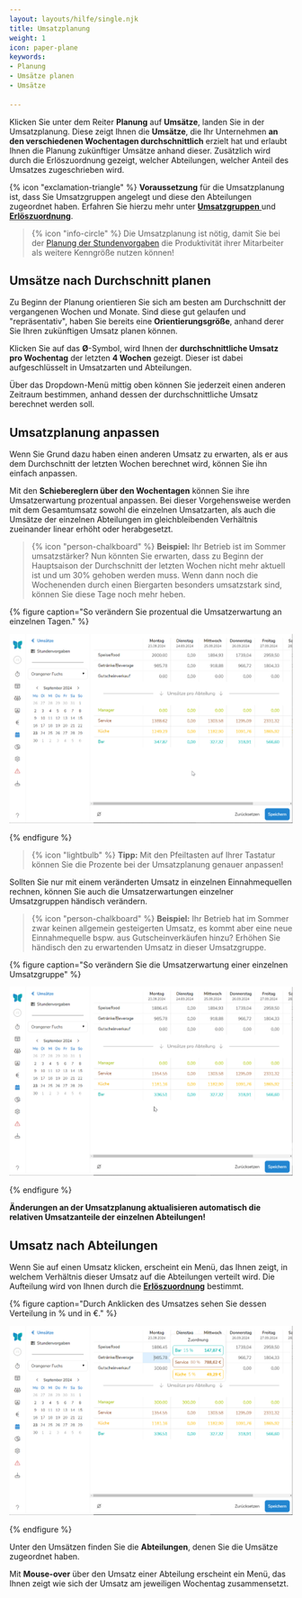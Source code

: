 ```yaml
---
layout: layouts/hilfe/single.njk
title: Umsatzplanung
weight: 1
icon: paper-plane
keywords:
- Planung
- Umsätze planen
- Umsätze

---
```


Klicken Sie unter dem Reiter **Planung** auf **Umsätze**, landen Sie in der Umsatzplanung. Diese zeigt Ihnen die **Umsätze**, die Ihr Unternehmen **an den verschiedenen Wochentagen durchschnittlich** erzielt hat und erlaubt Ihnen die Planung zukünftiger Umsätze anhand dieser. Zusätzlich wird durch die Erlöszuordnung gezeigt, welcher Abteilungen, welcher Anteil des Umsatzes zugeschrieben wird. 

{% icon "exclamation-triangle" %} **Voraussetzung** für die Umsatzplanung ist, dass Sie Umsatzgruppen angelegt und diese den Abteilungen zugeordnet haben. Erfahren Sie hierzu mehr unter [**Umsatzgruppen** ](/hilfe/handbuch/umsaetze/umsatzgruppen/)und [**Erlöszuordnung**](/hilfe/handbuch/umsaetze/erloeszuordnung/).

> {% icon "info-circle" %} Die Umsatzplanung ist nötig, damit Sie bei der [Planung der Stundenvorgaben](/hilfe/handbuch/planung/stundenvorgaben/) die Produktivität ihrer Mitarbeiter als weitere Kenngröße nutzen können!

## Umsätze nach Durchschnitt planen

Zu Beginn der Planung orientieren Sie sich am besten am Durchschnitt der vergangenen Wochen und Monate. Sind diese gut gelaufen und "repräsentativ", haben Sie bereits eine **Orientierungsgröße**, anhand derer Sie Ihren zukünftigen Umsatz planen können.

Klicken Sie auf das **Ø**-Symbol, wird Ihnen der **durchschnittliche Umsatz pro Wochentag** der letzten **4 Wochen** gezeigt. Dieser ist dabei aufgeschlüsselt in Umsatzarten und Abteilungen. 

Über das Dropdown-Menü mittig oben können Sie jederzeit einen anderen Zeitraum bestimmen, anhand dessen der durchschnittliche Umsatz berechnet werden soll. 


## Umsatzplanung anpassen

Wenn Sie Grund dazu haben einen anderen Umsatz zu erwarten, als er aus dem Durchschnitt der letzten Wochen berechnet wird, können Sie ihn einfach anpassen.

Mit den **Schiebereglern über den Wochentagen** können Sie ihre Umsatzerwartung prozentual anpassen. Bei dieser Vorgehensweise werden mit dem Gesamtumsatz sowohl die einzelnen Umsatzarten, als auch die Umsätze der einzelnen Abteilungen im gleichbleibenden Verhältnis zueinander linear erhöht oder herabgesetzt.

> {% icon "person-chalkboard" %} **Beispiel:** Ihr Betrieb ist im Sommer umsatzstärker? Nun könnten Sie erwarten, dass zu Beginn der Hauptsaison der Durchschnitt der letzten Wochen nicht mehr aktuell ist und um 30% gehoben werden muss. Wenn dann noch die Wochenenden durch einen Biergarten besonders umsatzstark sind, können Sie diese Tage noch mehr heben.


{% figure caption="So verändern Sie prozentual die Umsatzerwartung an einzelnen Tagen." %}

<img src="umsatzplanung_prozentual.gif"/>

{% endfigure %}

> {% icon "lightbulb" %} **Tipp:** Mit den Pfeiltasten auf Ihrer Tastatur können Sie die Prozente bei der Umsatzplanung genauer anpassen!

Sollten Sie nur mit einem veränderten Umsatz in einzelnen Einnahmequellen rechnen, können Sie auch die Umsatzerwartungen einzelner Umsatzgruppen händisch verändern. 

> {% icon "person-chalkboard" %} **Beispiel:** Ihr Betrieb hat im Sommer zwar keinen allgemein gesteigerten Umsatz, es kommt aber eine neue Einnahmequelle bspw. aus Gutscheinverkäufen hinzu? Erhöhen Sie händisch den zu erwartenden Umsatz in dieser Umsatzgruppe. 

{% figure caption="So verändern Sie die Umsatzerwartung einer einzelnen Umsatzgruppe" %}

<img src="umsatzplanung_genau.gif"/>

{% endfigure %}

**Änderungen an der Umsatzplanung aktualisieren automatisch die relativen Umsatzanteile der einzelnen Abteilungen!**


## Umsatz nach Abteilungen

Wenn Sie auf einen Umsatz klicken, erscheint ein Menü, das Ihnen zeigt, in welchem Verhältnis dieser Umsatz auf die Abteilungen verteilt wird. Die Aufteilung wird von Ihnen durch die [**Erlöszuordnung**](/hilfe/handbuch/umsaetze/erloeszuordnung/) bestimmt. 

{% figure caption="Durch Anklicken des Umsatzes sehen Sie dessen Verteilung in % und in €." %}

<img src="umsatzplanung_aufteilung.png"/>

{% endfigure %}

Unter den Umsätzen finden Sie die **Abteilungen**, denen Sie die Umsätze zugeordnet haben.

Mit **Mouse-over** über den Umsatz einer Abteilung erscheint ein Menü, das Ihnen zeigt wie sich der Umsatz am jeweiligen Wochentag zusammensetzt.


